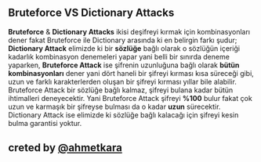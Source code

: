 
## Bruteforce VS Dictionary Attacks

  <b>Bruteforce</b> & <b>Dictionary Attacks</b> ikisi deşifreyi kırmak için kombinasyonları dener fakat Bruteforce ile Dictionary arasında ki en belirgin farkı şudur; <b>Dictionary Attack</b> elimizde ki bir <b>sözlüğe</b> bağlı olarak o sözlüğün içeriği kadarlık kombinasyon denemeleri yapar yani belli bir sınırda deneme yaparken, <b>Bruteforce Attack</b> ise şifrenin uzunluğuna bağlı olarak <b>bütün kombinasyonları</b> dener yani dört haneli bir şifreyi kırması kısa süreceği gibi, uzun ve farklı karakterlerden oluşan bir şifreyi kırması yıllar bile alabilir. Bruteforce Attack bir sözlüğe bağlı kalmaz, şifreyi bulana kadar bütün ihtimalleri deneyecektir. Yani Bruteforce Attack şifreyi <b>%100</b> bulur fakat çok uzun ve karmaşık bir şifreyse bulması da o kadar <b>uzun</b> sürecektir. Dictionary Attack ise elimizde ki sözlüğe bağlı kalacağı için şifreyi kesin bulma garantisi yoktur. 
  
  ## creted by [@ahmetkara](https://github.com/ahmetQara)
